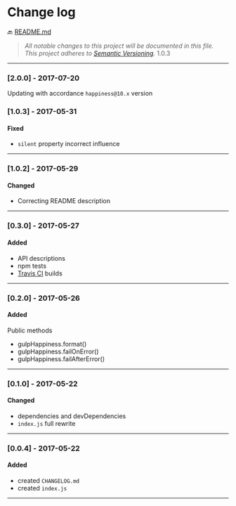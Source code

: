 # Change log

:back: [README.md](./README.md)

> _All notable changes to this project will be documented in this file._  
> _This project adheres to [Semantic Versioning](http://semver.org/)._
1.0.3 

---

### [2.0.0] - 2017-07-20

Updating with accordance `happiness@10.x` version

### [1.0.3] - 2017-05-31

#### Fixed
- `silent` property incorrect influence

---

### [1.0.2] - 2017-05-29

#### Changed
- Correcting README description

---


### [0.3.0] - 2017-05-27

#### Added

- API descriptions
- npm tests
- [Travis CI](https://travis-ci.org/dutchenkoOleg/gulp-not-supported-file) builds

---

### [0.2.0] - 2017-05-26

#### Added

Public methods
- gulpHappiness.format()
- gulpHappiness.failOnError()
- gulpHappiness.failAfterError()

---

### [0.1.0] - 2017-05-22

#### Changed
- dependencies and devDependencies
- `index.js` full rewrite

---

### [0.0.4] - 2017-05-22

#### Added
- created `CHANGELOG.md`
- created `index.js`

---
